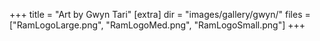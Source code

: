 +++
title = "Art by Gwyn Tari"
[extra]
dir = "images/gallery/gwyn/"
files = ["RamLogoLarge.png", "RamLogoMed.png", "RamLogoSmall.png"]
+++


